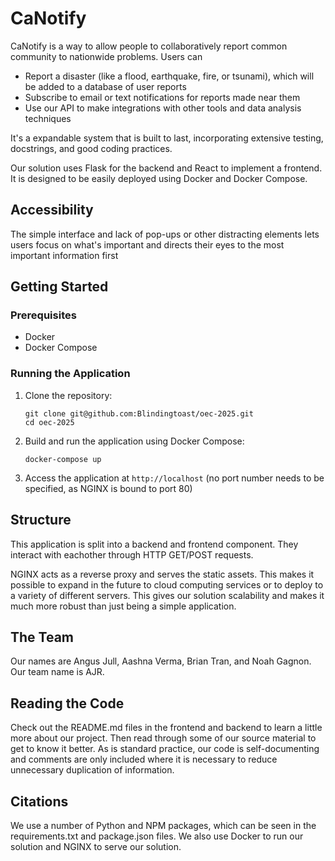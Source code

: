 # CaNotify

CaNotify is a way to allow people to collaboratively report common community to nationwide problems. Users can 
- Report a disaster (like a flood, earthquake, fire, or tsunami), which will be added to a database of user reports
- Subscribe to email or text notifications for reports made near them
- Use our API to make integrations with other tools and data analysis techniques

It's a expandable system that is built to last, incorporating extensive testing, docstrings, and good coding practices.

Our solution uses Flask for the backend and React to implement a frontend. It is designed
to be easily deployed using Docker and Docker Compose.

## Accessibility

The simple interface and lack of pop-ups or other distracting elements lets users focus on what's important and directs their eyes to the most important information first

## Getting Started

### Prerequisites

- Docker
- Docker Compose

### Running the Application

1. Clone the repository:
   ```
   git clone git@github.com:Blindingtoast/oec-2025.git
   cd oec-2025
   ```

2. Build and run the application using Docker Compose:
   ```
   docker-compose up
   ```

3. Access the application at `http://localhost` (no port number needs to be specified, as NGINX is bound to port 80)


## Structure

This application is split into a backend and frontend component. They interact with eachother through HTTP GET/POST requests.

NGINX acts as a reverse proxy and serves the static assets. This makes it possible to expand in the future to cloud computing services
or to deploy to a variety of different servers. This gives our solution scalability and makes it much more robust than just being a
simple application.

## The Team

Our names are Angus Jull, Aashna Verma, Brian Tran, and Noah Gagnon. Our team name is AJR.

## Reading the Code

Check out the README.md files in the frontend and backend to learn a little more about our project. Then read through some of our source material
to get to know it better. As is standard practice, our code is self-documenting and comments are only included where it is necessary to reduce
unnecessary duplication of information.

## Citations

We use a number of Python and NPM packages, which can be seen in the requirements.txt and package.json files. We also use Docker to run our solution and NGINX to serve our solution.
